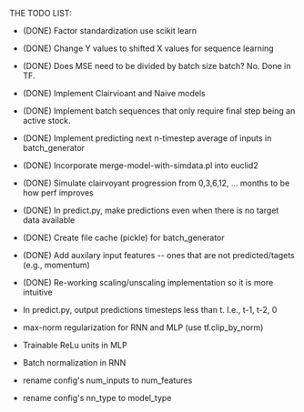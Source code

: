 THE TODO LIST:

- (DONE) Factor standardization use scikit learn

- (DONE) Change Y values to shifted X values for sequence learning

- (DONE) Does MSE need to be divided by batch size batch? No. Done in TF.

- (DONE) Implement Clairvioant and Naive models

- (DONE) Implement batch sequences that only require final step being an active stock.

- (DONE) Implement predicting next n-timestep average of inputs in batch_generator

- (DONE) Incorporate merge-model-with-simdata.pl into euclid2

- (DONE) Simulate clairvoyant progression from 0,3,6,12, ... months to be how perf improves

- (DONE) In predict.py, make predictions even when there is no target data available

- (DONE) Create file cache (pickle) for batch_generator

- (DONE) Add auxilary input features -- ones that are not predicted/tagets (e.g., momentum)

- (DONE) Re-working scaling/unscaling implementation so it is more intuitive

- In predict.py, output predictions timesteps less than t. I.e., t-1, t-2, 0

- max-norm regularization for RNN and MLP (use tf.clip_by_norm)

- Trainable ReLu units in MLP

- Batch normalization in RNN

- rename config's num_inputs to num_features

- rename config's nn_type to model_type


